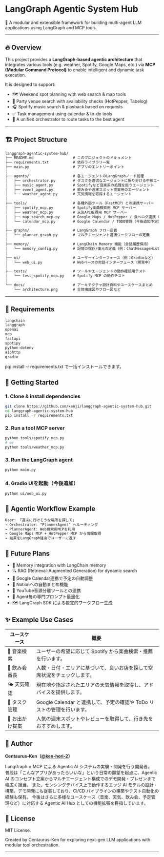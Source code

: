 # LangGraph Agentic System Hub

🧠 A modular and extensible framework for building multi-agent LLM applications using LangGraph and MCP tools.

---

## 🔥 Overview

This project provides a **LangGraph-based agentic architecture** that integrates various tools (e.g. weather, Spotify, Google Maps, etc.) via **MCP (Modular Command Protocol)** to enable intelligent and dynamic task execution.

It is designed to support:
- 🗺️ Weekend spot planning with web search & map tools
- 🍻 Party venue search with availability checks (HotPepper, Tabelog)
- 🎧 Spotify music search & playback based on requests
- ✅ Task management using calendar & to-do tools
- 🎯 A unified orchestrator to route tasks to the best agent

---

## 🏗️ Project Structure
<!--
langgraph-agentic-system-hub/
├── README.md
├── requirements.txt
├── main.py
├── /agents
│   ├── orchestrator.py         # Routes tasks to the appropriate agent
│   ├── music_agent.py
│   ├── event_agent.py
│   └── weather_agent.py
├── /tools
│   ├── spotify_mcp.py          # MCP server for Spotify search
│   ├── weather_mcp.py          # MCP server for weather info
│   ├── map_search_mcp.py       # Google Maps, HotPepper, Tabelog
│   └── calendar_mcp.py         # Google Calendar/Todo (future)
├── /graphs
│   └── planner_graph.py        # LangGraph workflow (multi-agent)
├── /tests
│   └── test_spotify_mcp.py
-->

```txt
langgraph-agentic-system-hub/
├── README.md                  # このプロジェクトのドキュメント
├── requirements.txt           # 依存ライブラリ一覧
├── main.py                    # アプリのエントリーポイント
│
├── agents/                    # 各エージェントのLangGraphノード処理
│   ├── orchestrator.py        # タスクを適切なエージェントに振り分ける中核エージェント
│   ├── music_agent.py         # Spotifyなど音楽系の処理を担うエージェント
│   ├── event_agent.py         # 飲み会や週末スポット提案用のエージェント
│   └── weather_agent.py       # 天気情報を取得するエージェント
│
├── tools/                     # 各種外部ツール（FastMCP）との連携サーバー
│   ├── spotify_mcp.py         # Spotify楽曲検索用 MCP サーバー
│   ├── weather_mcp.py         # 天気API取得用 MCP サーバー
│   ├── map_search_mcp.py      # Google Maps / HotPepper / 食べログ連携（飲み会検索）
│   └── calendar_mcp.py        # Google Calendar / TODO管理（今後追加予定）
│
├── graphs/                    # LangGraph フロー定義
│   └── planner_graph.py       # マルチエージェント連携ワークフローの定義
│
├── memory/                    # LangChain Memory 機能（会話履歴保持）
│   └── memory_config.py       # 記憶の保存/復元の定義（例：ChatMessageHistory）
│
├── ui/                        # ユーザーインターフェース（例：Gradioなど）
│   └── web_ui.py              # Webベースの対話インターフェース（開発中）
│
├── tests/                     # ツールやエージェントの動作確認用テスト
│   └── test_spotify_mcp.py    # Spotify MCP の動作テスト
│
└── docs/                      # アーキテクチャ設計資料やユースケースまとめ
    └── architecture.png       # 全体構成図やフロー図など
```

---

## 🔧 Requirements
```txt
langchain
langgraph
openai
mcp
fastapi
spotipy
python-dotenv
aiohttp
gradio
```

<!--
## 🗂️ `requirements.txt` 例（ベース）
```txt
langgraph
mcp
openai
spotipy
python-dotenv
fastapi
uvicorn
aiohttp
```
-->
pip install -r requirements.txt で一括インストールできます。

## 🚀 Getting Started

### 1. Clone & install dependencies

```bash
git clone https://github.com/kenji/langgraph-agentic-system-hub.git
cd langgraph-agentic-system-hub
pip install -r requirements.txt
```
<!-- ## 📦 How to Run -->
### 2. Run a tool MCP server
```bash
python tools/spotify_mcp.py
# or
python tools/weather_mcp.py
```

### 3. Run the LangGraph agent
```bash
python main.py
```

### 4. Gradio UIを起動（今後追加）
```bash
python ui/web_ui.py
```

## 🧩 Agentic Workflow Example
```txt
User: 「週末に行けそうな場所を探して」
→ Orchestrator: "PlannerAgent" へルーティング
→ PlannerAgent: Web検索用MCPを利用
→ Google Maps MCP + HotPepper MCP から情報取得
→ 結果をLangGraph経由でユーザーに返す
```

## 🔮 Future Plans
- 🧠 Memory integration with LangChain memory
- 🔍 RAG (Retrieval-Augmented Generation) for dynamic search
- 📆 Google Calendar連携で予定の自動調整
- 📎 Notionへの自動まとめ機能
- 🎤 YouTube音源分離ツールとの連携
- 💬 Agent毎の専門プロンプト最適化
- 🗺️ LangGraph SDK による視覚的ワークフロー生成

<!--
## 🔮 Future Extensions
- 💬 LangChain Memory によるチャット履歴の保持
- 🔍 RAG によるリアルタイムWeb検索（ニュース、週末スポットなど）
- 🧠 Agent毎の専門プロンプト最適化
- 🗺️ LangGraph SDK による視覚的ワークフロー生成
-->

## ✨ Example Use Cases
| ユースケース       | 概要                                                                 |
|--------------------|----------------------------------------------------------------------|
| 🎵 音楽検索         | ユーザーの希望に応じて Spotify から楽曲検索・推薦を行います。              |
| 🍺 飲み会番長       | 人数・日付・エリアに基づいて、良いお店を探して空席状況をチェックします。     |
| 🌤 天気確認         | 現在地や指定されたエリアの天気情報を取得し、アドバイスを提供します。         |
| 📆 タスク管理       | Google Calendar と連携して、予定の確認や ToDo リストの管理を行います。       |
| 📍 お出かけ提案     | 人気の週末スポットやレビューを取得して、行き先をおすすめします。             |

## 👤 Author
**Centaurus-Ken（[@ken-hori-2](https://github.com/ken-hori-2)）**

LangGraph × MCP による Agentic AI システムの実験・開発を行う開発者。  
普段は「こんなアプリがあったらいいな」という日常の願望を起点に、Agentic AI のコンセプト立案からマルチエージェント構成でのデモ開発・プレゼンまで幅広く担当。
また、センシングデバイス上で動作するエッジ AI モデルの設計・構築、デモ開発にも従事しており、CI/CD パイプラインの構築やテスト自動化の経験も保有。
今後はさらに多様なユースケース（音楽、天気、飲み会、予定管理など）に対応する Agentic AI Hub としての機能拡張を目指しています。

<!--
Author
Centaurus-Ken（@ken-hori-2）
LangGraph + MCP による Agentic AI 実験者。
今後さらに多くのユースケースに対応予定です。
-->

## 📄 License

MIT License.

Created by Centaurus-Ken for exploring next-gen LLM applications with modular tool orchestration.

---

